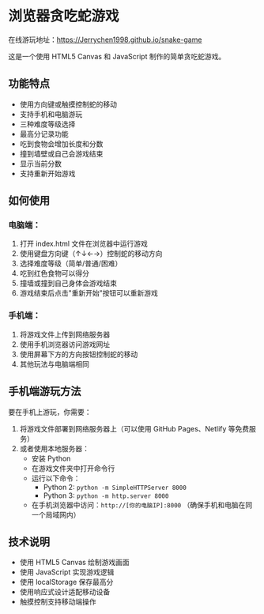 # 浏览器贪吃蛇游戏

在线游玩地址：https://Jerrychen1998.github.io/snake-game

这是一个使用 HTML5 Canvas 和 JavaScript 制作的简单贪吃蛇游戏。

## 功能特点
- 使用方向键或触摸控制蛇的移动
- 支持手机和电脑游玩
- 三种难度等级选择
- 最高分记录功能
- 吃到食物会增加长度和分数
- 撞到墙壁或自己会游戏结束
- 显示当前分数
- 支持重新开始游戏

## 如何使用

### 电脑端：
1. 打开 index.html 文件在浏览器中运行游戏
2. 使用键盘方向键（↑↓←→）控制蛇的移动方向
3. 选择难度等级（简单/普通/困难）
4. 吃到红色食物可以得分
5. 撞墙或撞到自己身体会游戏结束
6. 游戏结束后点击"重新开始"按钮可以重新游戏

### 手机端：
1. 将游戏文件上传到网络服务器
2. 使用手机浏览器访问游戏网址
3. 使用屏幕下方的方向按钮控制蛇的移动
4. 其他玩法与电脑端相同

## 手机端游玩方法

要在手机上游玩，你需要：

1. 将游戏文件部署到网络服务器上（可以使用 GitHub Pages、Netlify 等免费服务）
2. 或者使用本地服务器：
   - 安装 Python
   - 在游戏文件夹中打开命令行
   - 运行以下命令：
     - Python 2: `python -m SimpleHTTPServer 8000`
     - Python 3: `python -m http.server 8000`
   - 在手机浏览器中访问：`http://[你的电脑IP]:8000`
     （确保手机和电脑在同一个局域网内）

## 技术说明
- 使用 HTML5 Canvas 绘制游戏画面
- 使用 JavaScript 实现游戏逻辑
- 使用 localStorage 保存最高分
- 使用响应式设计适配移动设备
- 触摸控制支持移动端操作

